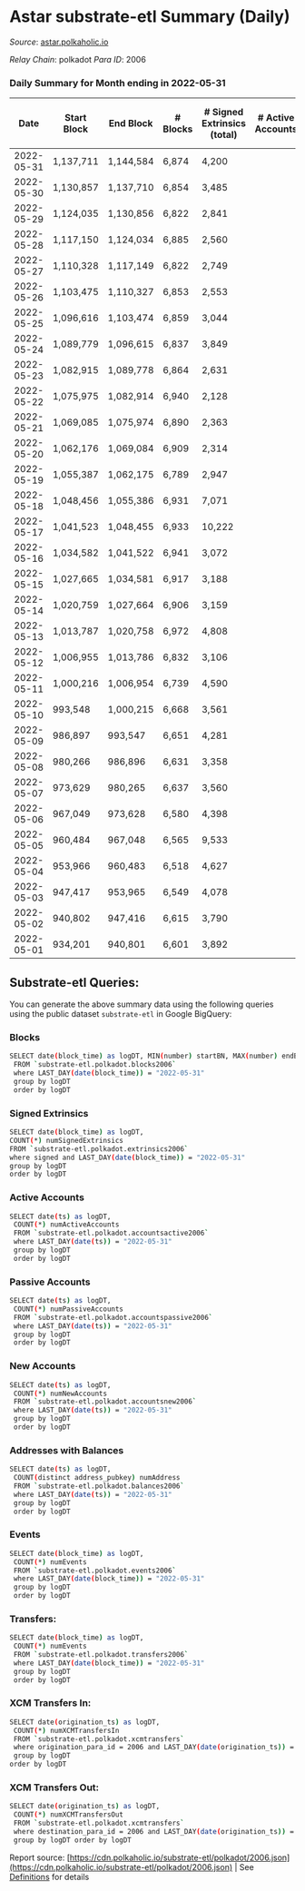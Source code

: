 # Astar substrate-etl Summary (Daily)

_Source_: [astar.polkaholic.io](https://astar.polkaholic.io)

*Relay Chain*: polkadot
*Para ID*: 2006



### Daily Summary for Month ending in 2022-05-31


| Date | Start Block | End Block | # Blocks | # Signed Extrinsics (total) | # Active Accounts | # Passive | # New | # Addresses with Balances | # Events | # Transfers | # XCM Transfers In | # XCM Transfers Out | Issues | 
| ---- | ----------- | --------- | -------- | --------------------------- | ----------------- | --------- | ----- | ------------------------- | -------- | ----------- | ------------------ | ------------------- | ------ |
| 2022-05-31 | 1,137,711 | 1,144,584 | 6,874 | 4,200 |  |  |  | 348,723 | 2,227,873 | 18,707 ($15,410,338.65) | 158 ($348,321.52) |   |  |
| 2022-05-30 | 1,130,857 | 1,137,710 | 6,854 | 3,485 |  |  |  | 348,258 | 1,903,936 | 21,017 ($29,093,578.77) | 46 ($549,515.58) |   |  |
| 2022-05-29 | 1,124,035 | 1,130,856 | 6,822 | 2,841 |  |  |  | 347,878 | 2,130,699 | 16,930 ($1,623,800.37) | 54 ($15,826.10) |   |  |
| 2022-05-28 | 1,117,150 | 1,124,034 | 6,885 | 2,560 |  |  |  |  | 2,605,359 | 11,446 ($4,147,547.77) | 49 ($45,285.69) |   |  |
| 2022-05-27 | 1,110,328 | 1,117,149 | 6,822 | 2,749 |  |  |  | 346,757 | 2,565,844 | 13,050 ($9,248,400.98) | 75 ($32,731.53) |   |  |
| 2022-05-26 | 1,103,475 | 1,110,327 | 6,853 | 2,553 |  |  |  | 346,422 | 2,277,835 | 11,226 ($6,900,699.69) | 39 ($15,354.24) |   |  |
| 2022-05-25 | 1,096,616 | 1,103,474 | 6,859 | 3,044 |  |  |  | 346,166 | 2,342,249 | 14,617 ($18,954,215.04) | 25 ($15,429.19) |   |  |
| 2022-05-24 | 1,089,779 | 1,096,615 | 6,837 | 3,849 |  |  |  |  | 1,873,460 | 15,626 ($17,285,198.12) | 19 ($423.45) |   |  |
| 2022-05-23 | 1,082,915 | 1,089,778 | 6,864 | 2,631 |  |  |  |  | 1,826,430 | 10,316 ($6,117,681.85) | 7 ($146.19) |   |  |
| 2022-05-22 | 1,075,975 | 1,082,914 | 6,940 | 2,128 |  |  |  | 345,206 | 1,506,700 | 9,683 ($1,958,583.92) | 9 ($80.89) |   |  |
| 2022-05-21 | 1,069,085 | 1,075,974 | 6,890 | 2,363 |  |  |  |  | 1,853,714 | 10,148 ($3,978,217.41) | 15 ($12,448.89) |   |  |
| 2022-05-20 | 1,062,176 | 1,069,084 | 6,909 | 2,314 |  |  |  | 344,753 | 1,728,003 | 10,358 ($4,720,577.29) | 17 ($2,780.53) |   |  |
| 2022-05-19 | 1,055,387 | 1,062,175 | 6,789 | 2,947 |  |  |  | 344,378 | 1,969,245 | 11,309 ($3,276,914.84) | 27 ($5,133.49) |   |  |
| 2022-05-18 | 1,048,456 | 1,055,386 | 6,931 | 7,071 |  |  |  | 343,645 | 3,246,781 | 15,354 ($9,129,624.96) | 32 ($10,243.63) |   |  |
| 2022-05-17 | 1,041,523 | 1,048,455 | 6,933 | 10,222 |  |  |  | 343,267 | 3,342,384 | 16,598 ($23,148,915.85) | 16 ($416.37) |   |  |
| 2022-05-16 | 1,034,582 | 1,041,522 | 6,941 | 3,072 |  |  |  |  | 3,177,790 | 13,148 ($5,278,513.53) | 4 ($11.72) |   |  |
| 2022-05-15 | 1,027,665 | 1,034,581 | 6,917 | 3,188 |  |  |  |  | 2,978,630 | 14,243 ($7,012,780.56) |   |   |  |
| 2022-05-14 | 1,020,759 | 1,027,664 | 6,906 | 3,159 |  |  |  |  | 3,106,061 | 15,510 ($8,768,348.38) |   |   |  |
| 2022-05-13 | 1,013,787 | 1,020,758 | 6,972 | 4,808 |  |  |  |  | 3,407,508 | 21,563 ($17,634,271.56) |   |   |  |
| 2022-05-12 | 1,006,955 | 1,013,786 | 6,832 | 3,106 |  |  |  |  | 3,177,322 | 22,523 ($51,303,920.83) |   |   |  |
| 2022-05-11 | 1,000,216 | 1,006,954 | 6,739 | 4,590 |  |  |  |  | 3,640,332 | 23,040 ($61,485,369.66) |   |   |  |
| 2022-05-10 | 993,548 | 1,000,215 | 6,668 | 3,561 |  |  |  |  | 2,391,004 | 13,690 ($14,745,340.49) | 2 ($30.85) |   |  |
| 2022-05-09 | 986,897 | 993,547 | 6,651 | 4,281 |  |  |  |  | 2,709,533 | 17,514 ($20,567,592.82) |   |   |  |
| 2022-05-08 | 980,266 | 986,896 | 6,631 | 3,358 |  |  |  |  | 2,547,051 | 13,791 ($9,828,856.25) |   |   |  |
| 2022-05-07 | 973,629 | 980,265 | 6,637 | 3,560 |  |  |  |  | 2,623,717 | 15,108 ($10,700,464.13) |   |   |  |
| 2022-05-06 | 967,049 | 973,628 | 6,580 | 4,398 |  |  |  |  | 2,653,057 | 16,886 ($15,270,065.51) |   |   |  |
| 2022-05-05 | 960,484 | 967,048 | 6,565 | 9,533 |  |  |  |  | 2,827,024 | 23,114 ($23,577,514.93) |   |   |  |
| 2022-05-04 | 953,966 | 960,483 | 6,518 | 4,627 |  |  |  |  | 3,129,771 | 18,572 ($27,769,504.33) |   |   |  |
| 2022-05-03 | 947,417 | 953,965 | 6,549 | 4,078 |  |  |  |  | 2,693,348 | 16,775 ($19,465,927.63) |   |   |  |
| 2022-05-02 | 940,802 | 947,416 | 6,615 | 3,790 |  |  |  |  | 2,577,798 | 14,737 ($16,935,850.47) |   |   |  |
| 2022-05-01 | 934,201 | 940,801 | 6,601 | 3,892 |  |  |  |  | 2,233,973 | 17,014 ($19,521,470.18) |   |   |  |

## Substrate-etl Queries:
You can generate the above summary data using the following queries using the public dataset `substrate-etl` in Google BigQuery:

### Blocks
```bash
SELECT date(block_time) as logDT, MIN(number) startBN, MAX(number) endBN, COUNT(*) numBlocks 
 FROM `substrate-etl.polkadot.blocks2006`  
 where LAST_DAY(date(block_time)) = "2022-05-31" 
 group by logDT 
 order by logDT
```

### Signed Extrinsics
```bash
SELECT date(block_time) as logDT, 
COUNT(*) numSignedExtrinsics 
FROM `substrate-etl.polkadot.extrinsics2006`  
where signed and LAST_DAY(date(block_time)) = "2022-05-31" 
group by logDT 
order by logDT
```

### Active Accounts
```bash
SELECT date(ts) as logDT, 
 COUNT(*) numActiveAccounts 
 FROM `substrate-etl.polkadot.accountsactive2006` 
 where LAST_DAY(date(ts)) = "2022-05-31" 
 group by logDT 
 order by logDT
```

### Passive Accounts
```bash
SELECT date(ts) as logDT, 
 COUNT(*) numPassiveAccounts 
 FROM `substrate-etl.polkadot.accountspassive2006` 
 where LAST_DAY(date(ts)) = "2022-05-31" 
 group by logDT 
 order by logDT
```

### New Accounts
```bash
SELECT date(ts) as logDT, 
 COUNT(*) numNewAccounts 
 FROM `substrate-etl.polkadot.accountsnew2006` 
 where LAST_DAY(date(ts)) = "2022-05-31" 
 group by logDT
 order by logDT
```

### Addresses with Balances
```bash
SELECT date(ts) as logDT,
 COUNT(distinct address_pubkey) numAddress 
 FROM `substrate-etl.polkadot.balances2006` 
 where LAST_DAY(date(ts)) = "2022-05-31" 
 group by logDT 
 order by logDT
```

### Events
```bash
SELECT date(block_time) as logDT, 
 COUNT(*) numEvents 
 FROM `substrate-etl.polkadot.events2006` 
 where LAST_DAY(date(block_time)) = "2022-05-31" 
 group by logDT 
 order by logDT
```

### Transfers:
```bash
SELECT date(block_time) as logDT, 
 COUNT(*) numEvents 
 FROM `substrate-etl.polkadot.transfers2006` 
 where LAST_DAY(date(block_time)) = "2022-05-31" 
 group by logDT 
 order by logDT
```

### XCM Transfers In:
```bash
SELECT date(origination_ts) as logDT, 
 COUNT(*) numXCMTransfersIn 
 FROM `substrate-etl.polkadot.xcmtransfers` 
 where origination_para_id = 2006 and LAST_DAY(date(origination_ts)) = "2022-05-31" 
 group by logDT 
order by logDT
```

### XCM Transfers Out:
```bash
SELECT date(origination_ts) as logDT, 
 COUNT(*) numXCMTransfersOut 
 FROM `substrate-etl.polkadot.xcmtransfers` 
 where destination_para_id = 2006 and LAST_DAY(date(origination_ts)) = "2022-05-31" 
 group by logDT order by logDT
```


Report source: [https://cdn.polkaholic.io/substrate-etl/polkadot/2006.json](https://cdn.polkaholic.io/substrate-etl/polkadot/2006.json) | See [Definitions](/DEFINITIONS.md) for details
